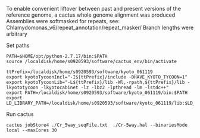 To enable convenient liftover between past and present versions of the reference genome, a cactus whole genome alignment was produced
Assemblies were softmasked for repeats, see: Chlamydomonas_v6/repeat_annotation/repeat_masker/
Branch lengths were arbitrary

Set paths

```
PATH=$HOME/opt/python-2.7.17/bin:$PATH
source /localdisk/home/s0920593/software/cactus_env/bin/activate

ttPrefix=/localdisk/home/s0920593/software/kyoto_061119
export kyotoTycoonIncl="-I${ttPrefix}/include -DHAVE_KYOTO_TYCOON=1"
export kyotoTycoonLib="-L${ttPrefix}/lib -Wl,-rpath,${ttPrefix}/lib -lkyototycoon -lkyotocabinet -lz -lbz2 -lpthread -lm -lstdc++"
export PATH=/localdisk/home/s0920593/software/kyoto_061119/bin:$PATH
export LD_LIBRARY_PATH=/localdisk/home/s0920593/software/kyoto_061119/lib:$LD_LIBRARY_PATH
```

Run cactus

```
cactus jobStore4 ./Cr_5way_seqFile.txt  ./Cr-5way.hal --binariesMode local --maxCores 30
```

